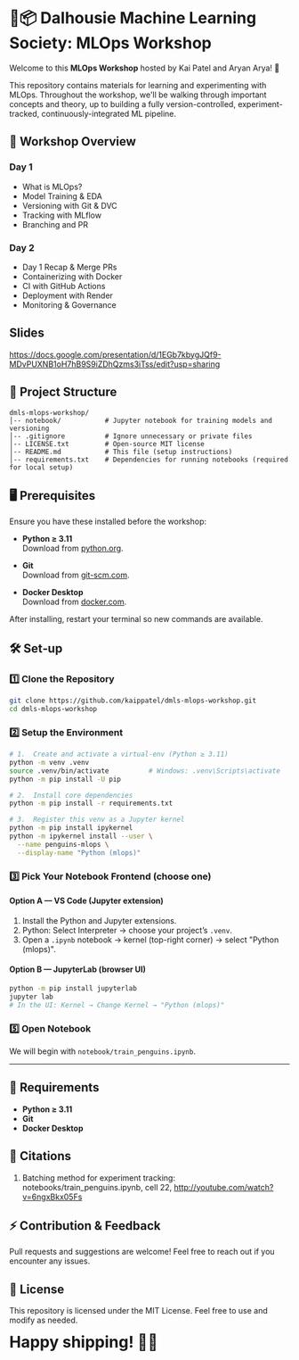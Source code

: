 # **🐧📦 Dalhousie Machine Learning Society: MLOps Workshop**

Welcome to this **MLOps Workshop** hosted by Kai Patel and Aryan Arya! 🚀

This repository contains materials for learning and experimenting with MLOps.
Throughout the workshop, we'll be walking through important concepts and theory,
up to building a fully version-controlled, experiment-tracked, continuously-integrated ML pipeline.

## **📌 Workshop Overview**

### **Day 1**

- What is MLOps?
- Model Training & EDA
- Versioning with Git & DVC
- Tracking with MLflow
- Branching and PR

### **Day 2**

- Day 1 Recap & Merge PRs
- Containerizing with Docker
- CI with GitHub Actions
- Deployment with Render
- Monitoring & Governance

## **Slides**

https://docs.google.com/presentation/d/1EGb7kbygJQf9-MDvPUXNB1oH7hB9S9iZDhQzms3iTss/edit?usp=sharing

## **📂 Project Structure**

```
dmls-mlops-workshop/
│-- notebook/           # Jupyter notebook for training models and versioning
│-- .gitignore          # Ignore unnecessary or private files
│-- LICENSE.txt         # Open-source MIT license
│-- README.md           # This file (setup instructions)
│-- requirements.txt    # Dependencies for running notebooks (required for local setup)
```

## **🖥️ Prerequisites**

Ensure you have these installed before the workshop:

- **Python ≥ 3.11**  
  Download from [python.org](https://www.python.org/downloads).

- **Git**  
  Download from [git-scm.com](https://git-scm.com/downloads).

- **Docker Desktop**  
  Download from [docker.com](https://docs.docker.com/get-started/get-docker).

After installing, restart your terminal so new commands are available.

## **🛠️ Set‑up**

### **1️⃣ Clone the Repository**

```bash
git clone https://github.com/kaippatel/dmls-mlops-workshop.git
cd dmls-mlops-workshop
```

### **2️⃣ Setup the Environment**

```bash
# 1.  Create and activate a virtual-env (Python ≥ 3.11)
python -m venv .venv
source .venv/bin/activate          # Windows: .venv\Scripts\activate
python -m pip install -U pip

# 2.  Install core dependencies
python -m pip install -r requirements.txt

# 3.  Register this venv as a Jupyter kernel
python -m pip install ipykernel
python -m ipykernel install --user \
  --name penguins-mlops \
  --display-name "Python (mlops)"
```

### **3️⃣ Pick Your Notebook Frontend (choose one)**

#### **Option A — VS Code (Jupyter extension)**

1. Install the Python and Jupyter extensions.
2. Python: Select Interpreter → choose your project’s `.venv`.
3. Open a `.ipynb` notebook → kernel (top-right corner) → select "Python (mlops)".

#### **Option B — JupyterLab (browser UI)**

```bash
python -m pip install jupyterlab
jupyter lab
# In the UI: Kernel → Change Kernel → "Python (mlops)"
```

### **5️⃣ Open Notebook**

We will begin with `notebook/train_penguins.ipynb`.

---

## **📜 Requirements**

- **Python ≥ 3.11**
- **Git**
- **Docker Desktop**

## **📝 Citations**

1. Batching method for experiment tracking: notebooks/train_penguins.ipynb, cell 22, http://youtube.com/watch?v=6ngxBkx05Fs

## **⚡ Contribution & Feedback**

Pull requests and suggestions are welcome! Feel free to reach out if you encounter any issues.

## **📌 License**

This repository is licensed under the MIT License. Feel free to use and modify as needed.

<p align="start">
  <span style="font-size:2em; font-weight:bold;">Happy shipping! 🚢🐧</span>
</p>
